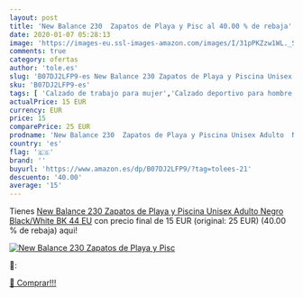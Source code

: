 ```yaml
---
layout: post
title: 'New Balance 230  Zapatos de Playa y Pisc al 40.00 % de rebaja'
date: 2020-01-07 05:28:13
image: 'https://images-eu.ssl-images-amazon.com/images/I/31pPKZzw1WL._SL400_.jpg'
comments: true
category: ofertas
author: 'tole.es'
slug: 'B07DJ2LFP9-es New Balance 230 Zapatos de Playa y Piscina Unisex Adulto...'
sku: 'B07DJ2LFP9-es'
tags: [ 'Calzado de trabajo para mujer','Calzado deportivo para hombre','Calzado sanitario y de hostelería para mujer','Chanclas y sandalias de piscina para hombre','Sandalias y chanclas para niña','Zapatillas y calzado deportivo para hombre','Zapatos','Zapatos para hombre','Zapatos para mujer','Zapatos para niñas pequeñas','Zapatos y complementos','Zuecos sanitarios y de hostelería para mujer','Zuecos y mules para hombre','zapatos', ]
actualPrice: 15 EUR
currency: EUR
price: 15
comparePrice: 25 EUR
prodname: 'New Balance 230  Zapatos de Playa y Piscina Unisex Adulto  Negro  Black/White BK   44 EU'
country: 'es'
flag: '🇪🇸'
brand: ''
buyurl: 'https://www.amazon.es/dp/B07DJ2LFP9/?tag=tolees-21'
descuento: '40.00'
average: '15'
---
```


Tienes [New Balance 230  Zapatos de Playa y Piscina Unisex Adulto  Negro  Black/White BK   44 EU](https://www.amazon.es/dp/B07DJ2LFP9/?tag=tolees-21) con precio final de  15 EUR (original: 25 EUR) (40.00 %  de rebaja) aqui!

[![New Balance 230  Zapatos de Playa y Pisc](https://images-eu.ssl-images-amazon.com/images/I/31pPKZzw1WL._SL400_.jpg)](https://www.amazon.es/dp/B07DJ2LFP9/?tag=tolees-21)

🔎:


[🛒 Comprar!!!](https://www.amazon.es/dp/B07DJ2LFP9/?tag=tolees-21)
